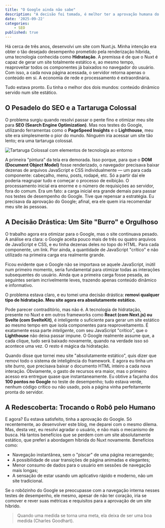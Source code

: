```yaml
---
title: "O Google ainda não sabe"
description: "A decisão foi tomada, é melhor ter a aprovação humana do que a aprovação do robôzinho do Google."
date: '2025-09-22'
categories:
    - SEO
published: true
---
```


Há cerca de três anos, desenvolvi um site com Nuxt.js. Minha intenção era obter o tão desejado desempenho prometido pela renderização híbrida, uma tecnologia conhecida como **Hidratação**. A premissa é de que o Nuxt é capaz de gerar um site totalmente estático e, ao mesmo tempo, reaproveitar todos os componentes já baixados no navegador do usuário. Com isso, a cada nova página acessada, o servidor retorna apenas o conteúdo em si. A economia de rede e processamento é extraordinária.

Tudo estava pronto. Eu tinha o melhor dos dois mundos: conteúdo dinâmico servido num site estático.

## O Pesadelo do SEO e a Tartaruga Colossal

O problema surgiu quando resolvi passar o pente fino e otimizar meu site para **SEO (Search Engine Optimization)**. Mas nos testes do Google, utilizando ferramentas como o **PageSpeed Insights** e o **Lighthouse**, meu site era simplesmente o pior do mundo. Ninguém iria acessar um site tão lento; era uma tartaruga colossal.

![Tartaruga Colossal com elementos de tecnologia ao entorno](/images/Gemini_Generated_Image_yk4akkyk4akkyk4a.png)

A primeira "pintura" da tela era demorada. Isso porque, para que o **DOM (Document Object Model)** fosse renderizado, o navegador precisava baixar dezenas de arquivos JavaScript e CSS individualmente — um para cada componente: cabeçalho, menu, posts, rodapé, etc. Só a partir daí ele poderia reagrupar tudo e começar o processo de exibição. O processamento inicial era enorme e o número de requisições ao servidor, fora do comum. Era um fato: a carga inicial era grande demais para passar nos testes de desempenho do Google. Tive que repensar a estratégia. Eu precisava da aprovação do Google; afinal, era ele quem iria recomendar meu site às pessoas.

## A Decisão Drástica: Um Site "Burro" e Orgulhoso

O trabalho agora era otimizar para o Google, mas o site continuava pesado. A análise era clara: o Google aceita pouco mais de três ou quatro arquivos de JavaScript e CSS, e eu tinha dezenas deles no topo do HTML. Para cada componente, um link. Pior ainda, a quantidade de JavaScript "crítico" e não utilizado na primeira carga era realmente grande.

Ficou evidente que o Google não se importava se aquele JavaScript, inútil num primeiro momento, seria fundamental para otimizar todas as interações subsequentes do usuário. Ainda que a primeira carga fosse pesada, as seguintes seriam incrivelmente leves, trazendo apenas conteúdo dinâmico e informativo.

O problema estava claro, e eu tomei uma decisão drástica: **removi qualquer tipo de hidratação. Meu site agora era absolutamente estático.**

Pode parecer contraditório, mas não é. A tecnologia de hidratação, presente no Nuxt e em outros frameworks como **React (com Next.js) ou Svelte (com SvelteKit)**, é inteligente o suficiente para gerar um site estático ao mesmo tempo em que isola componentes para reaproveitamento. É exatamente essa parte *inteligente*, com seu JavaScript "crítico", que o **Lighthouse** não deixa passar impune. O Google realmente assume que, a cada clique, tudo será baixado novamente, quando na verdade isso só acontece uma vez. O resto é mágica da hidratação.

Quando disse que tornei meu site "absolutamente estático", quis dizer que removi todo o sistema de inteligência do framework. E agora eu tinha um site *burro*, que precisava baixar o documento HTML inteiro a cada nova interação. Obviamente, o gasto de recursos era maior, mas o primeiro acesso era entregue quase que instantaneamente. Eu obtive a façanha dos **100 pontos no Google** no teste de desempenho; tudo estava verde, nenhum código crítico ou não usado, pois a página vinha perfeitamente pronta do servidor.

## A Redescoberta: Trocando o Robô pelo Humano

E agora? Eu estava satisfeito, tinha a aprovação do Google. Só recentemente, ao desenvolver este blog, me deparei com o mesmo dilema. Mas, desta vez, eu resolvi agradar o usuário, e não mais o mecanismo de busca. Há tantos benefícios que se perdem com um site absolutamente estático, que preferi a abordagem híbrida do Nuxt novamente. Benefícios como:

- Navegação instantânea, sem o "piscar" de uma página recarregando;
- A possibilidade de usar transições de página animadas e elegantes;
- Menor consumo de dados para o usuário em sessões de navegação mais longas;
- A sensação de estar usando um aplicativo rápido e moderno, não um site tradicional.

Se o robôzinho do Google se preocupasse com a navegação interna nesses testes de desempenho, ele mesmo, apesar de não ter coração, iria se comover e rever suas métricas e requisitos para a aprovação de um site híbrido.

> Quando uma medida se torna uma meta, ela deixa de ser uma boa medida (Charles Goodhart).
